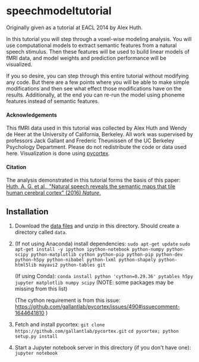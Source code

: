 # speechmodeltutorial

Originally given as a tutorial at EACL 2014 by Alex Huth.

In this tutorial you will step through a voxel-wise modeling analysis. You will use computational models to extract semantic features from a natural speech stimulus. Then these features will be used to build linear models of fMRI data, and model weights and prediction performance will be visualized.

If you so desire, you can step through this entire tutorial without modifying any code. But there are a few points where you will be able to make simple modifications and then see what effect those modifications have on the results. Additionally, at the end you can re-run the model using phoneme features instead of semantic features.

#### Acknowledgements
This fMRI data used in this tutorial was collected by Alex Huth and Wendy de Heer at the University of California, Berkeley. All work was supervised by professors Jack Gallant and Frederic Theunissen of the UC Berkeley Psychology Department. Please do not redistribute the code or data used here. Visualization is done using [pycortex](http://pycortex.org).

#### Citation
The analysis demonstrated in this tutorial forms the basis of this paper:
[Huth, A. G. et al., "Natural speech reveals the semantic maps that tile human cerebral cortex" (2016) _Nature_.](https://www.nature.com/articles/nature17637)

Installation
------------
1. Download the [data files](https://utexas.box.com/shared/static/4n3lemyec0wlj5rcr80991nxwflsbks9.zip) and unzip in this directory. Should create a directory called `data`.
2. (If not using Anaconda) install dependencies:
`sudo apt-get update`
`sudo apt-get install -y ipython ipython-notebook python-numpy python-scipy python-matplotlib cython python-pip python-pip python-dev python-h5py python-nibabel python-lxml python-shapely python-html5lib mayavi2 python-tables git`

    (If using Conda): `conda install python 'cython=0.29.36' pytables h5py jupyter matplotlib numpy scipy` (NOTE: some packages may be missing from this list)

    (The cython requirement is from this issue: https://github.com/gallantlab/pycortex/issues/490#issuecomment-1644641810 )
  
4. Fetch and install pycortex:
`git clone https://github.com/gallantlab/pycortex.git`
`cd pycortex; python setup.py install`
5. Start a Jupyter notebook server in this directory (if you don't have one):
`jupyter notebook`
